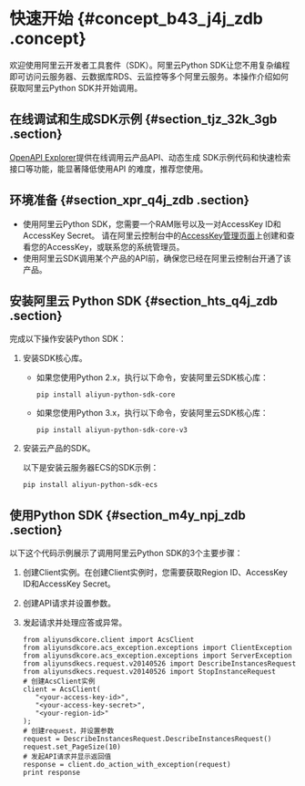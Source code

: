 # 快速开始 {#concept_b43_j4j_zdb .concept}

欢迎使用阿里云开发者工具套件（SDK）。阿里云Python SDK让您不用复杂编程即可访问云服务器、云数据库RDS、云监控等多个阿里云服务。本操作介绍如何获取阿里云Python SDK并开始调用。

## 在线调试和生成SDK示例 {#section_tjz_32k_3gb .section}

[OpenAPI Explorer](https://api.aliyun.com)提供在线调用云产品API、动态生成 SDK示例代码和快速检索接口等功能，能显著降低使用API 的难度，推荐您使用。

## 环境准备 {#section_xpr_q4j_zdb .section}

-   使用阿里云Python SDK，您需要一个RAM账号以及一对AccessKey ID和AccessKey Secret。 请在阿里云控制台中的[AccessKey管理页面](https://usercenter.console.aliyun.com/?spm=5176.doc52740.2.3.QKZk8w#/manage/ak)上创建和查看您的AccessKey，或联系您的系统管理员。
-   使用阿里云SDK调用某个产品的API前，确保您已经在阿里云控制台开通了该产品。

## 安装阿里云 Python SDK {#section_hts_q4j_zdb .section}

完成以下操作安装Python SDK：

1.  安装SDK核心库。
    -   如果您使用Python 2.x，执行以下命令，安装阿里云SDK核心库：

        ```
        pip install aliyun-python-sdk-core
        ```

    -   如果您使用Python 3.x，执行以下命令，安装阿里云SDK核心库：

        ```
        pip install aliyun-python-sdk-core-v3
        ```

2.  安装云产品的SDK。

    以下是安装云服务器ECS的SDK示例：

    ```
    pip install aliyun-python-sdk-ecs
    ```


## 使用Python SDK {#section_m4y_npj_zdb .section}

以下这个代码示例展示了调用阿里云Python SDK的3个主要步骤：

1.  创建Client实例。在创建Client实例时，您需要获取Region ID、AccessKey ID和AccessKey Secret。
2.  创建API请求并设置参数。
3.  发起请求并处理应答或异常。

    ```
    from aliyunsdkcore.client import AcsClient
    from aliyunsdkcore.acs_exception.exceptions import ClientException
    from aliyunsdkcore.acs_exception.exceptions import ServerException
    from aliyunsdkecs.request.v20140526 import DescribeInstancesRequest
    from aliyunsdkecs.request.v20140526 import StopInstanceRequest
    # 创建AcsClient实例
    client = AcsClient(
       "<your-access-key-id>", 
       "<your-access-key-secret>",
       "<your-region-id>"
    );
    # 创建request，并设置参数
    request = DescribeInstancesRequest.DescribeInstancesRequest()
    request.set_PageSize(10)
    # 发起API请求并显示返回值
    response = client.do_action_with_exception(request)
    print response
    ```


